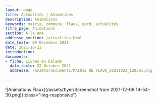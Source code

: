 ```yaml
---
layout: page
titre: Actualités | Animations
description: Animations
keywords: mairie, commune, flaux, gard, actualités
titre_page: Animations
section: À la une
addresse_section: /actualites.html
date_texte: 09 Décembre 2021
date: 2021-10-22
introduction: 
documents:
- fiche: Livres en balade
  date_texte: 22 Octobre 2021
  addresse: /assets/documents/MAIRIE DE FLAUX_20211022_120301.png
  
---
```



![Animations Flaux](/assets/flyer/Screenshot from 2021-12-09 14-54-30.png){:class="img-responsive"}





